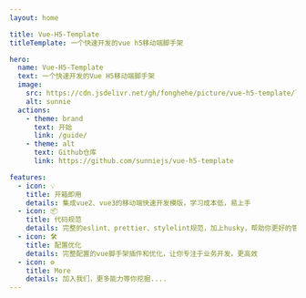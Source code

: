 ```yaml
---
layout: home

title: Vue-H5-Template
titleTemplate: 一个快速开发的vue h5移动端脚手架

hero:
  name: Vue-H5-Template
  text: 一个快速开发的Vue H5移动端脚手架
  image:
    src: https://cdn.jsdelivr.net/gh/fonghehe/picture/vue-h5-template/logo.png
    alt: sunnie
  actions:
    - theme: brand
      text: 开始
      link: /guide/
    - theme: alt
      text: Github仓库
      link: https://github.com/sunniejs/vue-h5-template

features:
  - icon: 💡
    title: 开箱即用
    details: 集成vue2、vue3的移动端快速开发模版，学习成本低，易上手
  - icon: 📦
    title: 代码规范
    details: 完整的eslint、prettier、stylelint规范，加上husky，帮助你更好的管理代码
  - icon: 🛠️
    title: 配置优化
    details: 完整配置的vue脚手架插件和优化，让你专注于业务开发，更高效
  - icon: ⚙️
    title: More
    details: 加入我们，更多能力等你挖掘....
---
```


